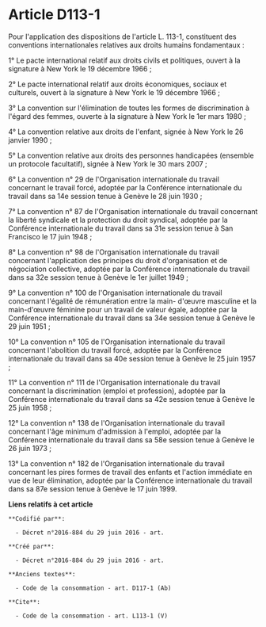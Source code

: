 # Article D113-1

Pour l'application des dispositions de l'article L. 113-1, constituent des conventions internationales relatives aux droits
humains fondamentaux : 

1° Le pacte international relatif aux droits civils et politiques, ouvert à la signature à New York le 19 décembre 1966 ; 

2° Le pacte international relatif aux droits économiques, sociaux et culturels, ouvert à la signature à New York le 19
décembre 1966 ; 

3° La convention sur l'élimination de toutes les formes de discrimination à l'égard des femmes, ouverte à la signature à New
York le 1er mars 1980 ; 

4° La convention relative aux droits de l'enfant, signée à New York le 26 janvier 1990 ; 

5° La convention relative aux droits des personnes handicapées (ensemble un protocole facultatif), signée à New York le 30
mars 2007 ; 

6° La convention n° 29 de l'Organisation internationale du travail concernant le travail forcé, adoptée par la Conférence
internationale du travail dans sa 14e session tenue à Genève le 28 juin 1930 ; 

7° La convention n° 87 de l'Organisation internationale du travail concernant la liberté syndicale et la protection du droit
syndical, adoptée par la Conférence internationale du travail dans sa 31e session tenue à San Francisco le 17 juin 1948 ; 

8° La convention n° 98 de l'Organisation internationale du travail concernant l'application des principes du droit
d'organisation et de négociation collective, adoptée par la Conférence internationale du travail dans sa 32e session tenue à
Genève le 1er juillet 1949 ; 

9° La convention n° 100 de l'Organisation internationale du travail concernant l'égalité de rémunération entre la main-
d'œuvre masculine et la main-d'œuvre féminine pour un travail de valeur égale, adoptée par la Conférence internationale du
travail dans sa 34e session tenue à Genève le 29 juin 1951 ; 

10° La convention n° 105 de l'Organisation internationale du travail concernant l'abolition du travail forcé, adoptée par la
Conférence internationale du travail dans sa 40e session tenue à Genève le 25 juin 1957 ; 

11° La convention n° 111 de l'Organisation internationale du travail concernant la discrimination (emploi et profession),
adoptée par la Conférence internationale du travail dans sa 42e session tenue à Genève le 25 juin 1958 ; 

12° La convention n° 138 de l'Organisation internationale du travail concernant l'âge minimum d'admission à l'emploi, adoptée
par la Conférence internationale du travail dans sa 58e session tenue à Genève le 26 juin 1973 ; 

13° La convention n° 182 de l'Organisation internationale du travail concernant les pires formes de travail des enfants et
l'action immédiate en vue de leur élimination, adoptée par la Conférence internationale du travail dans sa 87e session tenue
à Genève le 17 juin 1999.

**Liens relatifs à cet article**

	**Codifié par**:

	  - Décret n°2016-884 du 29 juin 2016 - art.

	**Créé par**:

	  - Décret n°2016-884 du 29 juin 2016 - art.

	**Anciens textes**:

	  - Code de la consommation - art. D117-1 (Ab)

	**Cite**:

	  - Code de la consommation - art. L113-1 (V)
